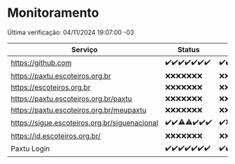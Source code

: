 # Monitoramento

Última verificação: 04/11/2024 19:07:00 -03

|Serviço|Status|Últimas 24h|
|---|---|---|
|https://github.com|<span title="2024-10-28: OK=23">✔️</span><span title="2024-10-29: OK=23">✔️</span><span title="2024-10-30: OK=22">✔️</span><span title="2024-10-31: OK=23">✔️</span><span title="2024-11-01: OK=23">✔️</span><span title="2024-11-02: OK=23">✔️</span><span title="2024-11-03: OK=21">✔️</span>|<span title="03/11/2024 19:07:00 -03 : 200">✔️</span><span title="03/11/2024 20:09:00 -03 : 200">✔️</span><span title="03/11/2024 21:42:00 -03 : 200">✔️</span><span title="03/11/2024 23:13:00 -03 : 200">✔️</span><span title="04/11/2024 00:19:00 -03 : 200">✔️</span><span title="04/11/2024 01:10:00 -03 : 200">✔️</span><span title="04/11/2024 02:09:00 -03 : 200">✔️</span><span title="04/11/2024 03:13:00 -03 : 200">✔️</span><span title="04/11/2024 04:08:00 -03 : 200">✔️</span><span title="04/11/2024 05:12:00 -03 : 200">✔️</span><span title="04/11/2024 06:10:00 -03 : 200">✔️</span><span title="04/11/2024 07:09:00 -03 : 200">✔️</span><span title="04/11/2024 08:08:00 -03 : 200">✔️</span><span title="04/11/2024 09:16:00 -03 : 200">✔️</span><span title="04/11/2024 10:18:00 -03 : 200">✔️</span><span title="04/11/2024 11:08:00 -03 : 200">✔️</span><span title="04/11/2024 12:09:00 -03 : 200">✔️</span><span title="04/11/2024 13:10:00 -03 : 200">✔️</span><span title="04/11/2024 14:07:00 -03 : 200">✔️</span><span title="04/11/2024 15:10:00 -03 : 200">✔️</span><span title="04/11/2024 16:07:00 -03 : 200">✔️</span><span title="04/11/2024 17:09:00 -03 : 200">✔️</span><span title="04/11/2024 18:07:00 -03 : 200">✔️</span><span title="04/11/2024 19:07:00 -03 : 200">✔️</span>|
|https://paxtu.escoteiros.org.br|<span title="2024-10-28: Falhas=23">❌</span><span title="2024-10-29: Falhas=23">❌</span><span title="2024-10-30: Falhas=22">❌</span><span title="2024-10-31: Falhas=23">❌</span><span title="2024-11-01: Falhas=23">❌</span><span title="2024-11-02: Falhas=23">❌</span><span title="2024-11-03: Falhas=21">❌</span>|<span title="03/11/2024 19:07:00 -03 : 403">❌</span><span title="03/11/2024 20:09:00 -03 : 403">❌</span><span title="03/11/2024 21:42:00 -03 : 403">❌</span><span title="03/11/2024 23:13:00 -03 : 403">❌</span><span title="04/11/2024 00:19:00 -03 : 403">❌</span><span title="04/11/2024 01:10:00 -03 : 403">❌</span><span title="04/11/2024 02:09:00 -03 : 403">❌</span><span title="04/11/2024 03:13:00 -03 : 403">❌</span><span title="04/11/2024 04:08:00 -03 : 403">❌</span><span title="04/11/2024 05:12:00 -03 : 403">❌</span><span title="04/11/2024 06:10:00 -03 : 403">❌</span><span title="04/11/2024 07:09:00 -03 : 403">❌</span><span title="04/11/2024 08:08:00 -03 : 403">❌</span><span title="04/11/2024 09:16:00 -03 : 403">❌</span><span title="04/11/2024 10:18:00 -03 : 403">❌</span><span title="04/11/2024 11:08:00 -03 : 403">❌</span><span title="04/11/2024 12:09:00 -03 : 403">❌</span><span title="04/11/2024 13:10:00 -03 : 403">❌</span><span title="04/11/2024 14:07:00 -03 : 403">❌</span><span title="04/11/2024 15:10:00 -03 : 403">❌</span><span title="04/11/2024 16:07:00 -03 : 403">❌</span><span title="04/11/2024 17:09:00 -03 : 403">❌</span><span title="04/11/2024 18:07:00 -03 : 403">❌</span><span title="04/11/2024 19:07:00 -03 : 403">❌</span>|
|https://escoteiros.org.br|<span title="2024-10-28: Falhas=23">❌</span><span title="2024-10-29: Falhas=23">❌</span><span title="2024-10-30: Falhas=22">❌</span><span title="2024-10-31: Falhas=23">❌</span><span title="2024-11-01: Falhas=23">❌</span><span title="2024-11-02: Falhas=23">❌</span><span title="2024-11-03: Falhas=21">❌</span>|<span title="03/11/2024 19:07:00 -03 : 403">❌</span><span title="03/11/2024 20:09:00 -03 : 403">❌</span><span title="03/11/2024 21:42:00 -03 : 403">❌</span><span title="03/11/2024 23:13:00 -03 : 403">❌</span><span title="04/11/2024 00:19:00 -03 : 403">❌</span><span title="04/11/2024 01:10:00 -03 : 403">❌</span><span title="04/11/2024 02:09:00 -03 : 403">❌</span><span title="04/11/2024 03:13:00 -03 : 403">❌</span><span title="04/11/2024 04:08:00 -03 : 403">❌</span><span title="04/11/2024 05:12:00 -03 : 403">❌</span><span title="04/11/2024 06:10:00 -03 : 403">❌</span><span title="04/11/2024 07:09:00 -03 : 403">❌</span><span title="04/11/2024 08:08:00 -03 : 403">❌</span><span title="04/11/2024 09:16:00 -03 : 403">❌</span><span title="04/11/2024 10:18:00 -03 : 403">❌</span><span title="04/11/2024 11:08:00 -03 : 403">❌</span><span title="04/11/2024 12:09:00 -03 : 403">❌</span><span title="04/11/2024 13:10:00 -03 : 403">❌</span><span title="04/11/2024 14:07:00 -03 : 403">❌</span><span title="04/11/2024 15:10:00 -03 : 403">❌</span><span title="04/11/2024 16:07:00 -03 : 403">❌</span><span title="04/11/2024 17:09:00 -03 : 403">❌</span><span title="04/11/2024 18:07:00 -03 : 403">❌</span><span title="04/11/2024 19:07:00 -03 : 403">❌</span>|
|https://paxtu.escoteiros.org.br/paxtu|<span title="2024-10-28: Falhas=23">❌</span><span title="2024-10-29: Falhas=23">❌</span><span title="2024-10-30: Falhas=22">❌</span><span title="2024-10-31: Falhas=23">❌</span><span title="2024-11-01: Falhas=23">❌</span><span title="2024-11-02: Falhas=23">❌</span><span title="2024-11-03: Falhas=21">❌</span>|<span title="03/11/2024 19:07:00 -03 : 403">❌</span><span title="03/11/2024 20:09:00 -03 : 403">❌</span><span title="03/11/2024 21:42:00 -03 : 403">❌</span><span title="03/11/2024 23:13:00 -03 : 403">❌</span><span title="04/11/2024 00:19:00 -03 : 403">❌</span><span title="04/11/2024 01:10:00 -03 : 403">❌</span><span title="04/11/2024 02:09:00 -03 : 403">❌</span><span title="04/11/2024 03:13:00 -03 : 403">❌</span><span title="04/11/2024 04:08:00 -03 : 403">❌</span><span title="04/11/2024 05:12:00 -03 : 403">❌</span><span title="04/11/2024 06:10:00 -03 : 403">❌</span><span title="04/11/2024 07:09:00 -03 : 403">❌</span><span title="04/11/2024 08:08:00 -03 : 403">❌</span><span title="04/11/2024 09:16:00 -03 : 403">❌</span><span title="04/11/2024 10:18:00 -03 : 403">❌</span><span title="04/11/2024 11:08:00 -03 : 403">❌</span><span title="04/11/2024 12:09:00 -03 : 403">❌</span><span title="04/11/2024 13:10:00 -03 : 403">❌</span><span title="04/11/2024 14:07:00 -03 : 403">❌</span><span title="04/11/2024 15:10:00 -03 : 403">❌</span><span title="04/11/2024 16:07:00 -03 : 403">❌</span><span title="04/11/2024 17:09:00 -03 : 403">❌</span><span title="04/11/2024 18:07:00 -03 : 403">❌</span><span title="04/11/2024 19:07:00 -03 : 403">❌</span>|
|https://paxtu.escoteiros.org.br/meupaxtu|<span title="2024-10-28: Falhas=23">❌</span><span title="2024-10-29: Falhas=23">❌</span><span title="2024-10-30: Falhas=22">❌</span><span title="2024-10-31: Falhas=23">❌</span><span title="2024-11-01: Falhas=23">❌</span><span title="2024-11-02: Falhas=23">❌</span><span title="2024-11-03: Falhas=21">❌</span>|<span title="03/11/2024 19:07:00 -03 : 403">❌</span><span title="03/11/2024 20:09:00 -03 : 403">❌</span><span title="03/11/2024 21:42:00 -03 : 403">❌</span><span title="03/11/2024 23:13:00 -03 : 403">❌</span><span title="04/11/2024 00:19:00 -03 : 403">❌</span><span title="04/11/2024 01:10:00 -03 : 403">❌</span><span title="04/11/2024 02:09:00 -03 : 403">❌</span><span title="04/11/2024 03:13:00 -03 : 403">❌</span><span title="04/11/2024 04:09:00 -03 : 403">❌</span><span title="04/11/2024 05:12:00 -03 : 403">❌</span><span title="04/11/2024 06:10:00 -03 : 403">❌</span><span title="04/11/2024 07:09:00 -03 : 403">❌</span><span title="04/11/2024 08:08:00 -03 : 403">❌</span><span title="04/11/2024 09:16:00 -03 : 403">❌</span><span title="04/11/2024 10:18:00 -03 : 403">❌</span><span title="04/11/2024 11:08:00 -03 : 403">❌</span><span title="04/11/2024 12:09:00 -03 : 403">❌</span><span title="04/11/2024 13:10:00 -03 : 403">❌</span><span title="04/11/2024 14:07:00 -03 : 403">❌</span><span title="04/11/2024 15:10:00 -03 : 403">❌</span><span title="04/11/2024 16:07:00 -03 : 403">❌</span><span title="04/11/2024 17:09:00 -03 : 403">❌</span><span title="04/11/2024 18:07:00 -03 : 403">❌</span><span title="04/11/2024 19:07:00 -03 : 403">❌</span>|
|https://sigue.escoteiros.org.br/siguenacional|<span title="2024-10-28: OK=23">✔️</span><span title="2024-10-29: OK=23">✔️</span><span title="2024-10-30: OK=21, Falhas=1">⚠️</span><span title="2024-10-31: OK=22, Falhas=1">⚠️</span><span title="2024-11-01: OK=23">✔️</span><span title="2024-11-02: OK=23">✔️</span><span title="2024-11-03: OK=21">✔️</span>|<span title="03/11/2024 19:07:00 -03 : 200">✔️</span><span title="03/11/2024 20:09:00 -03 : 0">❌</span><span title="03/11/2024 21:42:00 -03 : 200">✔️</span><span title="03/11/2024 23:13:00 -03 : 200">✔️</span><span title="04/11/2024 00:19:00 -03 : 200">✔️</span><span title="04/11/2024 01:10:00 -03 : 200">✔️</span><span title="04/11/2024 02:09:00 -03 : 200">✔️</span><span title="04/11/2024 03:13:00 -03 : 200">✔️</span><span title="04/11/2024 04:09:00 -03 : 200">✔️</span><span title="04/11/2024 05:12:00 -03 : 200">✔️</span><span title="04/11/2024 06:10:00 -03 : 200">✔️</span><span title="04/11/2024 07:09:00 -03 : 200">✔️</span><span title="04/11/2024 08:08:00 -03 : 200">✔️</span><span title="04/11/2024 09:16:00 -03 : 0">❌</span><span title="04/11/2024 10:18:00 -03 : 200">✔️</span><span title="04/11/2024 11:08:00 -03 : 200">✔️</span><span title="04/11/2024 12:09:00 -03 : 200">✔️</span><span title="04/11/2024 13:10:00 -03 : 200">✔️</span><span title="04/11/2024 14:07:00 -03 : 200">✔️</span><span title="04/11/2024 15:10:00 -03 : 200">✔️</span><span title="04/11/2024 16:07:00 -03 : 200">✔️</span><span title="04/11/2024 17:09:00 -03 : 200">✔️</span><span title="04/11/2024 18:07:00 -03 : 200">✔️</span><span title="04/11/2024 19:07:00 -03 : 200">✔️</span>|
|https://id.escoteiros.org.br/|<span title="2024-10-28: Falhas=23">❌</span><span title="2024-10-29: Falhas=23">❌</span><span title="2024-10-30: Falhas=22">❌</span><span title="2024-10-31: Falhas=23">❌</span><span title="2024-11-01: Falhas=23">❌</span><span title="2024-11-02: Falhas=23">❌</span><span title="2024-11-03: Falhas=21">❌</span>|<span title="03/11/2024 19:07:00 -03 : 403">❌</span><span title="03/11/2024 20:09:00 -03 : 403">❌</span><span title="03/11/2024 21:42:00 -03 : 403">❌</span><span title="03/11/2024 23:13:00 -03 : 403">❌</span><span title="04/11/2024 00:19:00 -03 : 403">❌</span><span title="04/11/2024 01:10:00 -03 : 403">❌</span><span title="04/11/2024 02:09:00 -03 : 403">❌</span><span title="04/11/2024 03:13:00 -03 : 403">❌</span><span title="04/11/2024 04:09:00 -03 : 403">❌</span><span title="04/11/2024 05:12:00 -03 : 403">❌</span><span title="04/11/2024 06:10:00 -03 : 403">❌</span><span title="04/11/2024 07:09:00 -03 : 403">❌</span><span title="04/11/2024 08:08:00 -03 : 403">❌</span><span title="04/11/2024 09:16:00 -03 : 403">❌</span><span title="04/11/2024 10:18:00 -03 : 403">❌</span><span title="04/11/2024 11:08:00 -03 : 403">❌</span><span title="04/11/2024 12:09:00 -03 : 403">❌</span><span title="04/11/2024 13:10:00 -03 : 403">❌</span><span title="04/11/2024 14:07:00 -03 : 403">❌</span><span title="04/11/2024 15:10:00 -03 : 403">❌</span><span title="04/11/2024 16:07:00 -03 : 403">❌</span><span title="04/11/2024 17:09:00 -03 : 403">❌</span><span title="04/11/2024 18:07:00 -03 : 403">❌</span><span title="04/11/2024 19:07:00 -03 : 403">❌</span>|
|Paxtu Login|<span title="2024-10-28: OK=23">✔️</span><span title="2024-10-29: OK=23">✔️</span><span title="2024-10-30: OK=22">✔️</span><span title="2024-10-31: OK=23">✔️</span><span title="2024-11-01: OK=23">✔️</span><span title="2024-11-02: OK=23">✔️</span><span title="2024-11-03: OK=21">✔️</span>|<span title="03/11/2024 19:07:00 -03 : 200">✔️</span><span title="03/11/2024 20:09:00 -03 : 200">✔️</span><span title="03/11/2024 21:42:00 -03 : 200">✔️</span><span title="03/11/2024 23:13:00 -03 : 200">✔️</span><span title="04/11/2024 00:19:00 -03 : 200">✔️</span><span title="04/11/2024 01:10:00 -03 : 200">✔️</span><span title="04/11/2024 02:09:00 -03 : 200">✔️</span><span title="04/11/2024 03:13:00 -03 : 200">✔️</span><span title="04/11/2024 04:09:00 -03 : 200">✔️</span><span title="04/11/2024 05:12:00 -03 : 200">✔️</span><span title="04/11/2024 06:10:00 -03 : 200">✔️</span><span title="04/11/2024 07:09:00 -03 : 200">✔️</span><span title="04/11/2024 08:08:00 -03 : 200">✔️</span><span title="04/11/2024 09:16:00 -03 : 200">✔️</span><span title="04/11/2024 10:18:00 -03 : 200">✔️</span><span title="04/11/2024 11:08:00 -03 : 200">✔️</span><span title="04/11/2024 12:09:00 -03 : 200">✔️</span><span title="04/11/2024 13:10:00 -03 : 200">✔️</span><span title="04/11/2024 14:07:00 -03 : 200">✔️</span><span title="04/11/2024 15:10:00 -03 : 200">✔️</span><span title="04/11/2024 16:07:00 -03 : 200">✔️</span><span title="04/11/2024 17:09:00 -03 : 200">✔️</span><span title="04/11/2024 18:07:00 -03 : 200">✔️</span><span title="04/11/2024 19:07:00 -03 : 200">✔️</span>|
